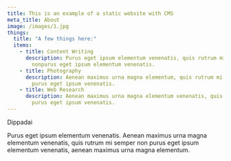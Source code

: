 ```yaml
---
title: This is an example of a static website with CMS
meta_title: About
image: /images/1.jpg
things:
  title: "A few things here:"
  items:
    - title: Content Writing
      description: Purus eget ipsum elementum venenatis, quis rutrum mi semper
        nonpurus eget ipsum elementum venenatis.
    - title: Photography
      description: Aenean maximus urna magna elementum, quis rutrum mi semper non
        purus eget ipsum venenatis.
    - title: Web Research
      description: Aenean maximus urna magna elementum venenatis, quis semper non
        purus eget ipsum venenatis.
---
```

Dippadai

Purus eget ipsum elementum venenatis. Aenean maximus urna magna elementum venenatis, quis rutrum mi semper non purus eget ipsum elementum venenatis, aenean maximus urna magna elementum.

